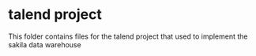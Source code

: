 # talend project
This folder contains files for the talend project that used to implement the sakila data warehouse
